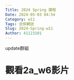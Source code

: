 ```yaml
---
Title: 2024 Spring 課程
Date: 2024-05-03 04:54
Category: w11
Tags: 合併網誌
Slug: 2024-Spring-w11
Author: 41123101
---
```


update群組

<!-- PELICAN_END_SUMMARY -->
# 觀看2a_w6影片
